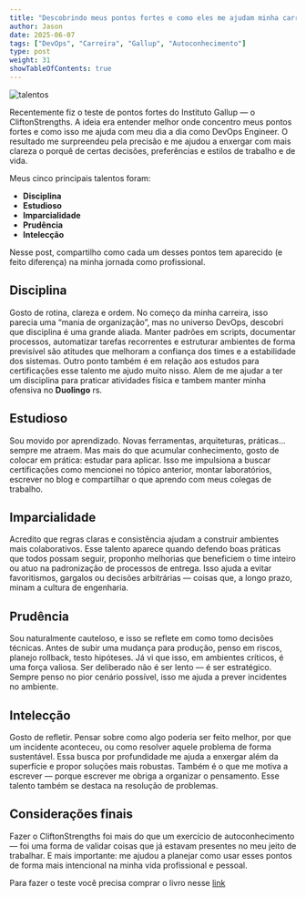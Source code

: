 ```yaml
---
title: "Descobrindo meus pontos fortes e como eles me ajudam minha carreira em Tecnologia"
author: Jason
date: 2025-06-07
tags: ["DevOps", "Carreira", "Gallup", "Autoconhecimento"]
type: post
weight: 31
showTableOfContents: true
---
```

![talentos](/images/pontos_fortes.jpg)

Recentemente fiz o teste de pontos fortes do Instituto Gallup — o CliftonStrengths. A ideia era entender melhor onde concentro meus pontos fortes e como isso me ajuda com meu dia a dia como DevOps Engineer. O resultado me surpreendeu pela precisão e me ajudou a enxergar com mais clareza o porquê de certas decisões, preferências e estilos de trabalho e de vida.

Meus cinco principais talentos foram:

- **Disciplina**  
- **Estudioso**  
- **Imparcialidade**  
- **Prudência**  
- **Intelecção**  

Nesse post, compartilho como cada um desses pontos tem aparecido (e feito diferença) na minha jornada como profissional.

## Disciplina

Gosto de rotina, clareza e ordem. No começo da minha carreira, isso parecia uma “mania de organização”, mas no universo DevOps, descobri que disciplina é uma grande aliada. Manter padrões em scripts, documentar processos, automatizar tarefas recorrentes e estruturar ambientes de forma previsível são atitudes que melhoram a confiança dos times e a estabilidade dos sistemas. Outro ponto também é em relação aos estudos para certificações esse talento me ajudo muito nisso. Alem de me ajudar a ter um disciplina para praticar atividades física e tambem manter minha ofensiva no **Duolingo** rs.

## Estudioso

Sou movido por aprendizado. Novas ferramentas, arquiteturas, práticas... sempre me atraem. Mas mais do que acumular conhecimento, gosto de colocar em prática: estudar para aplicar. Isso me impulsiona a buscar certificações como mencionei no tópico anterior, montar laboratórios, escrever no blog e compartilhar o que aprendo com meus colegas de trabalho.

## Imparcialidade

Acredito que regras claras e consistência ajudam a construir ambientes mais colaborativos. Esse talento aparece quando defendo boas práticas que todos possam seguir, proponho melhorias que beneficiem o time inteiro ou atuo na padronização de processos de entrega. Isso ajuda a evitar favoritismos, gargalos ou decisões arbitrárias — coisas que, a longo prazo, minam a cultura de engenharia.

## Prudência

Sou naturalmente cauteloso, e isso se reflete em como tomo decisões técnicas. Antes de subir uma mudança para produção, penso em riscos, planejo rollback, testo hipóteses. Já vi que isso, em ambientes críticos, é uma força valiosa. Ser deliberado não é ser lento — é ser estratégico. Sempre penso no pior cenário possível, isso me ajuda a prever incidentes no ambiente.


## Intelecção

Gosto de refletir. Pensar sobre como algo poderia ser feito melhor, por que um incidente aconteceu, ou como resolver aquele problema de forma sustentável. Essa busca por profundidade me ajuda a enxergar além da superfície e propor soluções mais robustas. Também é o que me motiva a escrever — porque escrever me obriga a organizar o pensamento. Esse talento também se destaca na resolução de problemas.

## Considerações finais

Fazer o CliftonStrengths foi mais do que um exercício de autoconhecimento — foi uma forma de validar coisas que já estavam presentes no meu jeito de trabalhar. E mais importante: me ajudou a planejar como usar esses pontos de forma mais intencional na minha vida profissional e pessoal.

Para fazer o teste você precisa comprar o livro nesse [link](https://www.amazon.com.br/Descubra-seus-pontos-fortes-2-0/dp/854310775X/ref=asc_df_854310775X?mcid=65a3df23907a3267a52ee4d45c796b0b&tag=googleshopp00-20&linkCode=df0&hvadid=709969437044&hvpos=&hvnetw=g&hvrand=13009188182237541764&hvpone=&hvptwo=&hvqmt=&hvdev=c&hvdvcmdl=&hvlocint=&hvlocphy=9100338&hvtargid=pla-809970215186&psc=1&language=pt_BR&gad_source=1)

